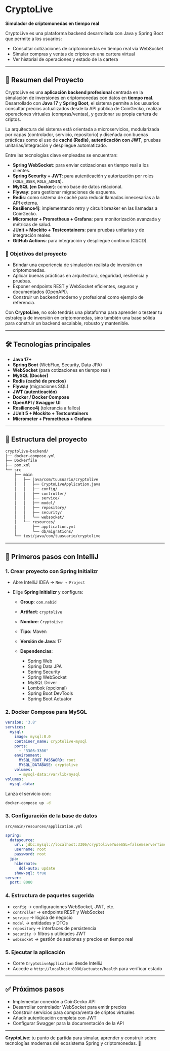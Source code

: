 # CryptoLive

**Simulador de criptomonedas en tiempo real**

CryptoLive es una plataforma backend desarrollada con Java y Spring Boot que permite a los usuarios:

* Consultar cotizaciones de criptomonedas en tiempo real vía WebSocket
* Simular compras y ventas de criptos en una cartera virtual
* Ver historial de operaciones y estado de la cartera

---

## 🧠 Resumen del Proyecto

CryptoLive es una **aplicación backend profesional** centrada en la simulación de inversiones en criptomonedas con datos en **tiempo real**. Desarrollado con **Java 17** y **Spring Boot**, el sistema permite a los usuarios consultar precios actualizados desde la API pública de CoinGecko, realizar operaciones virtuales (compras/ventas), y gestionar su propia cartera de criptos.

La arquitectura del sistema está orientada a microservicios, modularizada por capas (controlador, servicio, repositorio) y diseñada con buenas prácticas como el uso de **caché (Redis)**, **autenticación con JWT**, pruebas unitarias/integración y despliegue automatizado.

Entre las tecnologías clave empleadas se encuentran:

* **Spring WebSocket**: para enviar cotizaciones en tiempo real a los clientes.
* **Spring Security + JWT**: para autenticación y autorización por roles (`ROLE_USER`, `ROLE_ADMIN`).
* **MySQL (en Docker)**: como base de datos relacional.
* **Flyway**: para gestionar migraciones de esquema.
* **Redis**: como sistema de caché para reducir llamadas innecesarias a la API externa.
* **Resilience4j**: implementando retry y circuit breaker en las llamadas a CoinGecko.
* **Micrometer + Prometheus + Grafana**: para monitorización avanzada y métricas de salud.
* **JUnit + Mockito + Testcontainers**: para pruebas unitarias y de integración reales.
* **GitHub Actions**: para integración y despliegue continuo (CI/CD).

### 🎯 Objetivos del proyecto

* Brindar una experiencia de simulación realista de inversión en criptomonedas.
* Aplicar buenas prácticas en arquitectura, seguridad, resiliencia y pruebas.
* Exponer endpoints REST y WebSocket eficientes, seguros y documentados (OpenAPI).
* Construir un backend moderno y profesional como ejemplo de referencia.

Con **CryptoLive**, no solo tendrás una plataforma para aprender o testear tu estrategia de inversión en criptomonedas, sino también una base sólida para construir un backend escalable, robusto y mantenible.

---

## 🛠️ Tecnologías principales

* **Java 17+**
* **Spring Boot** (WebFlux, Security, Data JPA)
* **WebSocket** (para cotizaciones en tiempo real)
* **MySQL (Docker)**
* **Redis (caché de precios)**
* **Flyway** (migraciones SQL)
* **JWT (autenticación)**
* **Docker / Docker Compose**
* **OpenAPI / Swagger UI**
* **Resilience4j** (tolerancia a fallos)
* **JUnit 5 + Mockito + Testcontainers**
* **Micrometer + Prometheus + Grafana**

---

## 📂 Estructura del proyecto

```bash
cryptolive-backend/
├── docker-compose.yml
├── Dockerfile
├── pom.xml
└── src
    ├── main
    │   ├── java/com/tuusuario/cryptolive
    │   │   ├── CryptoLiveApplication.java
    │   │   ├── config/
    │   │   ├── controller/
    │   │   ├── service/
    │   │   ├── model/
    │   │   ├── repository/
    │   │   ├── security/
    │   │   └── websocket/
    │   └── resources/
    │       ├── application.yml
    │       └── db/migrations/
    └── test/java/com/tuusuario/cryptolive
```

---

## 🚀 Primeros pasos con IntelliJ

### 1. Crear proyecto con Spring Initializr

* Abre IntelliJ IDEA → `New → Project`
* Elige **Spring Initializr** y configura:

    * **Group**: `com.nabid`
    * **Artifact**: `cryptolive`
    * **Nombre**: `CryptoLive`
    * **Tipo**: Maven
    * **Versión de Java**: 17
    * **Dependencias**:

        * Spring Web
        * Spring Data JPA
        * Spring Security
        * Spring WebSocket
        * MySQL Driver
        * Lombok (opcional)
        * Spring Boot DevTools
        * Spring Boot Actuator

### 2. Docker Compose para MySQL

```yaml
version: '3.8'
services:
  mysql:
    image: mysql:8.0
    container_name: cryptolive-mysql
    ports:
      - "3306:3306"
    environment:
      MYSQL_ROOT_PASSWORD: root
      MYSQL_DATABASE: cryptolive
    volumes:
      - mysql-data:/var/lib/mysql
volumes:
  mysql-data:
```

Lanza el servicio con:

```bash
docker-compose up -d
```

### 3. Configuración de la base de datos

`src/main/resources/application.yml`

```yaml
spring:
  datasource:
    url: jdbc:mysql://localhost:3306/cryptolive?useSSL=false&serverTimezone=UTC
    username: root
    password: root
  jpa:
    hibernate:
      ddl-auto: update
    show-sql: true
server:
  port: 8080
```

### 4. Estructura de paquetes sugerida

* `config` → configuraciones WebSocket, JWT, etc.
* `controller` → endpoints REST y WebSocket
* `service` → lógica de negocio
* `model` → entidades y DTOs
* `repository` → interfaces de persistencia
* `security` → filtros y utilidades JWT
* `websocket` → gestión de sesiones y precios en tiempo real

### 5. Ejecutar la aplicación

* Corre `CryptoLiveApplication` desde IntelliJ
* Accede a `http://localhost:8080/actuator/health` para verificar estado

---

## ✅ Próximos pasos

* Implementar conexión a CoinGecko API
* Desarrollar controlador WebSocket para emitir precios
* Construir servicios para compra/venta de criptos virtuales
* Añadir autenticación completa con JWT
* Configurar Swagger para la documentación de la API

---

**CryptoLive**: tu punto de partida para simular, aprender y construir sobre tecnologías modernas del ecosistema Spring y criptomonedas. 🚀
